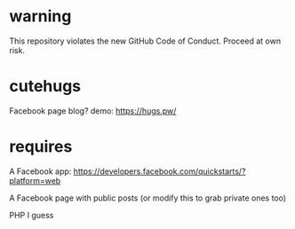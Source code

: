 warning
========
This repository violates the new GitHub Code of Conduct. Proceed at own risk.

cutehugs
========

Facebook page blog? demo: https://hugs.pw/


requires
========
A Facebook app: https://developers.facebook.com/quickstarts/?platform=web

A Facebook page with public posts (or modify this to grab private ones too)

PHP I guess
